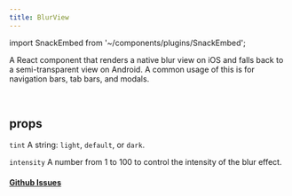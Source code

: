 ```yaml
---
title: BlurView
---
```


import SnackEmbed from '~/components/plugins/SnackEmbed';

A React component that renders a native blur view on iOS and falls back to a semi-transparent view on Android. A common usage of this is for navigation bars, tab bars, and modals.

<SnackEmbed snackId="Bkbb_XnHW" />

<br />

<SnackEmbed snackId="BJM8eV3rZ" />

## props

 `tint`
A string: `light`, `default`, or `dark`.

 `intensity`
A number from 1 to 100 to control the intensity of the blur effect.

#### [Github Issues](https://github.com/expo/expo/labels/BlurView)